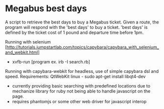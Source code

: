 
Megabus best days
=================

A script to retrieve the best days to buy a Megabus ticket.  Given a route,
the program will respond with the 'best days' to buy a ticket.  'best days' is
defined by the ticket cost of 1 pound and departure time before 1pm.

Running with selenium
[http://tutorials.jumpstartlab.com/topics/capybara/capybara_with_selenium_and_webkit.html]
* xvfb-run [program ex. irb -I search.rb]

Running with capybara-webkit
for headless, use of simple capybara dsl and speed.
Requirements:
QtWebKit
linux - sudo apt-get install libqt4-dev

* currently providing basic searching with predefined locations due to mechanize
  library
  for ruby not being able to handle javascript on the page.
* requires phantomjs or some other web driver for javascript interop

